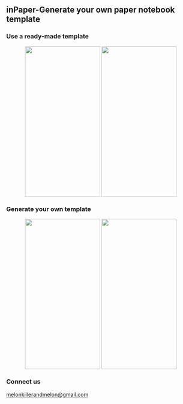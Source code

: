 ## inPaper-Generate your own paper notebook template 

### Use a ready-made template
<p align = "center">
<img src="https://github.com/user-attachments/assets/8d59e679-f855-49b1-a733-dcbfea8f021b" align = "middle"  width="200" height="400" />
<img src="https://github.com/user-attachments/assets/70bcd678-95d2-4d75-9713-fd3487b9ba65" align = "middle" width="200" height="400" />

</p>

### Generate your own template
<p align = "center">
<img src="https://github.com/user-attachments/assets/1e12e2ee-adff-468b-9121-a6ed5884db28" align = "middle"  width="200" height="400" />
<img src="https://github.com/user-attachments/assets/4e456bf7-96cf-4cfc-96d9-97f947895bab" align = "middle"  width="200" height="400" />

</p>


### Connect us
melonkillerandmelon@gmail.com
